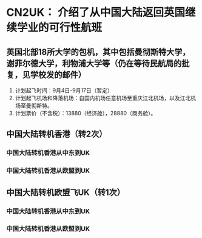 # CN2UK： 介绍了从中国大陆返回英国继续学业的可行性航班

## 英国北部18所大学的包机，其中包括曼彻斯特大学，谢菲尔德大学，利物浦大学等（仍在等待民航局的批复，见学校发的邮件）
1. 计划起飞时间：9月4日-9月17日（暂定）
2. 计划起飞机场和降落机场：自国内机场任意机场至重庆江北机场，以及江北机场至曼彻斯特。 
3. 计划票价（不含税）：13880（经济舱），28880（商务舱）。 

## 中国大陆转机香港（转2次）

### 中国大陆转机香港从中东到UK

### 中国大陆转机香港从欧盟到UK

## 中国大陆转机欧盟飞UK（转1次）

### 中国大陆转机香港从中东到UK

### 中国大陆转机香港从欧盟到UK
